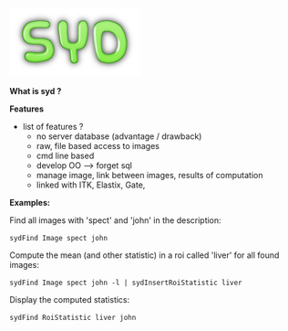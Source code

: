 
![syd](images/logo-syd.png "SYD")

**What is syd ?**



**Features**

- list of features ?
  - no server database (advantage / drawback)
  - raw, file based access to images
  - cmd line based
  - develop OO --> forget sql
  - manage image, link between images, results of computation
  - linked with ITK, Elastix, Gate,


**Examples:**

Find all images with 'spect' and 'john' in the description:

```
sydFind Image spect john
```

Compute the mean (and other statistic) in a roi called 'liver' for all found images:

```
sydFind Image spect john -l | sydInsertRoiStatistic liver
```

Display the computed statistics:

```
sydFind RoiStatistic liver john
```
